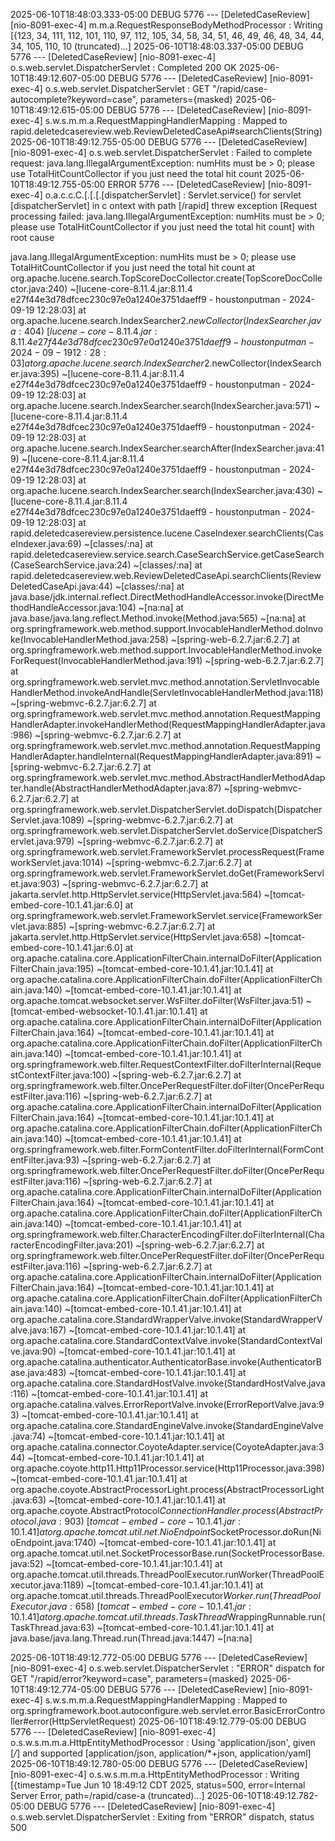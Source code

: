 2025-06-10T18:48:03.333-05:00 DEBUG 5776 --- [DeletedCaseReview] [nio-8091-exec-4] m.m.a.RequestResponseBodyMethodProcessor : Writing [{123, 34, 111, 112, 101, 110, 97, 112, 105, 34, 58, 34, 51, 46, 49, 46, 48, 34, 44, 34, 105, 110, 10 (truncated)...]
2025-06-10T18:48:03.337-05:00 DEBUG 5776 --- [DeletedCaseReview] [nio-8091-exec-4] o.s.web.servlet.DispatcherServlet        : Completed 200 OK
2025-06-10T18:49:12.607-05:00 DEBUG 5776 --- [DeletedCaseReview] [nio-8091-exec-4] o.s.web.servlet.DispatcherServlet        : GET "/rapid/case-autocomplete?keyword=case", parameters={masked}
2025-06-10T18:49:12.615-05:00 DEBUG 5776 --- [DeletedCaseReview] [nio-8091-exec-4] s.w.s.m.m.a.RequestMappingHandlerMapping : Mapped to rapid.deletedcasereview.web.ReviewDeletedCaseApi#searchClients(String)
2025-06-10T18:49:12.755-05:00 DEBUG 5776 --- [DeletedCaseReview] [nio-8091-exec-4] o.s.web.servlet.DispatcherServlet        : Failed to complete request: java.lang.IllegalArgumentException: numHits must be > 0; please use TotalHitCountCollector if you just need the total hit count
2025-06-10T18:49:12.755-05:00 ERROR 5776 --- [DeletedCaseReview] [nio-8091-exec-4] o.a.c.c.C.[.[.[.[dispatcherServlet]      : Servlet.service() for servlet [dispatcherServlet] in c
ontext with path [/rapid] threw exception [Request processing failed: java.lang.IllegalArgumentException: numHits must be > 0; please use TotalHitCountCollector if you just need the total hit count] with root cause

java.lang.IllegalArgumentException: numHits must be > 0; please use TotalHitCountCollector if you just need the total hit count
        at org.apache.lucene.search.TopScoreDocCollector.create(TopScoreDocCollector.java:240) ~[lucene-core-8.11.4.jar:8.11.4 e27f44e3d78dfcec230c97e0a1240e3751daeff9 - houstonputman - 2024-09-19 12:28:03]
        at org.apache.lucene.search.IndexSearcher$2.newCollector(IndexSearcher.java:404) ~[lucene-core-8.11.4.jar:8.11.4 e27f44e3d78dfcec230c97e0a1240e3751daeff9 - houstonputman - 2024-09-19 12:28:03]
        at org.apache.lucene.search.IndexSearcher$2.newCollector(IndexSearcher.java:395) ~[lucene-core-8.11.4.jar:8.11.4 e27f44e3d78dfcec230c97e0a1240e3751daeff9 - houstonputman - 2024-09-19 12:28:03]
        at org.apache.lucene.search.IndexSearcher.search(IndexSearcher.java:571) ~[lucene-core-8.11.4.jar:8.11.4 e27f44e3d78dfcec230c97e0a1240e3751daeff9 - houstonputman - 2024-09-19 12:28:03]
        at org.apache.lucene.search.IndexSearcher.searchAfter(IndexSearcher.java:419) ~[lucene-core-8.11.4.jar:8.11.4 e27f44e3d78dfcec230c97e0a1240e3751daeff9 - houstonputman - 2024-09-19 12:28:03]
        at org.apache.lucene.search.IndexSearcher.search(IndexSearcher.java:430) ~[lucene-core-8.11.4.jar:8.11.4 e27f44e3d78dfcec230c97e0a1240e3751daeff9 - houstonputman - 2024-09-19 12:28:03]
        at rapid.deletedcasereview.persistence.lucene.CaseIndexer.searchClients(CaseIndexer.java:69) ~[classes/:na]
        at rapid.deletedcasereview.service.search.CaseSearchService.getCaseSearch(CaseSearchService.java:24) ~[classes/:na]
        at rapid.deletedcasereview.web.ReviewDeletedCaseApi.searchClients(ReviewDeletedCaseApi.java:44) ~[classes/:na]
        at java.base/jdk.internal.reflect.DirectMethodHandleAccessor.invoke(DirectMethodHandleAccessor.java:104) ~[na:na]
        at java.base/java.lang.reflect.Method.invoke(Method.java:565) ~[na:na]
        at org.springframework.web.method.support.InvocableHandlerMethod.doInvoke(InvocableHandlerMethod.java:258) ~[spring-web-6.2.7.jar:6.2.7]
        at org.springframework.web.method.support.InvocableHandlerMethod.invokeForRequest(InvocableHandlerMethod.java:191) ~[spring-web-6.2.7.jar:6.2.7]
        at org.springframework.web.servlet.mvc.method.annotation.ServletInvocableHandlerMethod.invokeAndHandle(ServletInvocableHandlerMethod.java:118) ~[spring-webmvc-6.2.7.jar:6.2.7]
        at org.springframework.web.servlet.mvc.method.annotation.RequestMappingHandlerAdapter.invokeHandlerMethod(RequestMappingHandlerAdapter.java:986) ~[spring-webmvc-6.2.7.jar:6.2.7]
        at org.springframework.web.servlet.mvc.method.annotation.RequestMappingHandlerAdapter.handleInternal(RequestMappingHandlerAdapter.java:891) ~[spring-webmvc-6.2.7.jar:6.2.7]
        at org.springframework.web.servlet.mvc.method.AbstractHandlerMethodAdapter.handle(AbstractHandlerMethodAdapter.java:87) ~[spring-webmvc-6.2.7.jar:6.2.7]
        at org.springframework.web.servlet.DispatcherServlet.doDispatch(DispatcherServlet.java:1089) ~[spring-webmvc-6.2.7.jar:6.2.7]
        at org.springframework.web.servlet.DispatcherServlet.doService(DispatcherServlet.java:979) ~[spring-webmvc-6.2.7.jar:6.2.7]
        at org.springframework.web.servlet.FrameworkServlet.processRequest(FrameworkServlet.java:1014) ~[spring-webmvc-6.2.7.jar:6.2.7]
        at org.springframework.web.servlet.FrameworkServlet.doGet(FrameworkServlet.java:903) ~[spring-webmvc-6.2.7.jar:6.2.7]
        at jakarta.servlet.http.HttpServlet.service(HttpServlet.java:564) ~[tomcat-embed-core-10.1.41.jar:6.0]
        at org.springframework.web.servlet.FrameworkServlet.service(FrameworkServlet.java:885) ~[spring-webmvc-6.2.7.jar:6.2.7]
        at jakarta.servlet.http.HttpServlet.service(HttpServlet.java:658) ~[tomcat-embed-core-10.1.41.jar:6.0]
        at org.apache.catalina.core.ApplicationFilterChain.internalDoFilter(ApplicationFilterChain.java:195) ~[tomcat-embed-core-10.1.41.jar:10.1.41]
        at org.apache.catalina.core.ApplicationFilterChain.doFilter(ApplicationFilterChain.java:140) ~[tomcat-embed-core-10.1.41.jar:10.1.41]
        at org.apache.tomcat.websocket.server.WsFilter.doFilter(WsFilter.java:51) ~[tomcat-embed-websocket-10.1.41.jar:10.1.41]
        at org.apache.catalina.core.ApplicationFilterChain.internalDoFilter(ApplicationFilterChain.java:164) ~[tomcat-embed-core-10.1.41.jar:10.1.41]
        at org.apache.catalina.core.ApplicationFilterChain.doFilter(ApplicationFilterChain.java:140) ~[tomcat-embed-core-10.1.41.jar:10.1.41]
        at org.springframework.web.filter.RequestContextFilter.doFilterInternal(RequestContextFilter.java:100) ~[spring-web-6.2.7.jar:6.2.7]
        at org.springframework.web.filter.OncePerRequestFilter.doFilter(OncePerRequestFilter.java:116) ~[spring-web-6.2.7.jar:6.2.7]
        at org.apache.catalina.core.ApplicationFilterChain.internalDoFilter(ApplicationFilterChain.java:164) ~[tomcat-embed-core-10.1.41.jar:10.1.41]
        at org.apache.catalina.core.ApplicationFilterChain.doFilter(ApplicationFilterChain.java:140) ~[tomcat-embed-core-10.1.41.jar:10.1.41]
        at org.springframework.web.filter.FormContentFilter.doFilterInternal(FormContentFilter.java:93) ~[spring-web-6.2.7.jar:6.2.7]
        at org.springframework.web.filter.OncePerRequestFilter.doFilter(OncePerRequestFilter.java:116) ~[spring-web-6.2.7.jar:6.2.7]
        at org.apache.catalina.core.ApplicationFilterChain.internalDoFilter(ApplicationFilterChain.java:164) ~[tomcat-embed-core-10.1.41.jar:10.1.41]
        at org.apache.catalina.core.ApplicationFilterChain.doFilter(ApplicationFilterChain.java:140) ~[tomcat-embed-core-10.1.41.jar:10.1.41]
        at org.springframework.web.filter.CharacterEncodingFilter.doFilterInternal(CharacterEncodingFilter.java:201) ~[spring-web-6.2.7.jar:6.2.7]
        at org.springframework.web.filter.OncePerRequestFilter.doFilter(OncePerRequestFilter.java:116) ~[spring-web-6.2.7.jar:6.2.7]
        at org.apache.catalina.core.ApplicationFilterChain.internalDoFilter(ApplicationFilterChain.java:164) ~[tomcat-embed-core-10.1.41.jar:10.1.41]
        at org.apache.catalina.core.ApplicationFilterChain.doFilter(ApplicationFilterChain.java:140) ~[tomcat-embed-core-10.1.41.jar:10.1.41]
        at org.apache.catalina.core.StandardWrapperValve.invoke(StandardWrapperValve.java:167) ~[tomcat-embed-core-10.1.41.jar:10.1.41]
        at org.apache.catalina.core.StandardContextValve.invoke(StandardContextValve.java:90) ~[tomcat-embed-core-10.1.41.jar:10.1.41]
        at org.apache.catalina.authenticator.AuthenticatorBase.invoke(AuthenticatorBase.java:483) ~[tomcat-embed-core-10.1.41.jar:10.1.41]
        at org.apache.catalina.core.StandardHostValve.invoke(StandardHostValve.java:116) ~[tomcat-embed-core-10.1.41.jar:10.1.41]
        at org.apache.catalina.valves.ErrorReportValve.invoke(ErrorReportValve.java:93) ~[tomcat-embed-core-10.1.41.jar:10.1.41]
        at org.apache.catalina.core.StandardEngineValve.invoke(StandardEngineValve.java:74) ~[tomcat-embed-core-10.1.41.jar:10.1.41]
        at org.apache.catalina.connector.CoyoteAdapter.service(CoyoteAdapter.java:344) ~[tomcat-embed-core-10.1.41.jar:10.1.41]
        at org.apache.coyote.http11.Http11Processor.service(Http11Processor.java:398) ~[tomcat-embed-core-10.1.41.jar:10.1.41]
        at org.apache.coyote.AbstractProcessorLight.process(AbstractProcessorLight.java:63) ~[tomcat-embed-core-10.1.41.jar:10.1.41]
        at org.apache.coyote.AbstractProtocol$ConnectionHandler.process(AbstractProtocol.java:903) ~[tomcat-embed-core-10.1.41.jar:10.1.41]
        at org.apache.tomcat.util.net.NioEndpoint$SocketProcessor.doRun(NioEndpoint.java:1740) ~[tomcat-embed-core-10.1.41.jar:10.1.41]
        at org.apache.tomcat.util.net.SocketProcessorBase.run(SocketProcessorBase.java:52) ~[tomcat-embed-core-10.1.41.jar:10.1.41]
        at org.apache.tomcat.util.threads.ThreadPoolExecutor.runWorker(ThreadPoolExecutor.java:1189) ~[tomcat-embed-core-10.1.41.jar:10.1.41]
        at org.apache.tomcat.util.threads.ThreadPoolExecutor$Worker.run(ThreadPoolExecutor.java:658) ~[tomcat-embed-core-10.1.41.jar:10.1.41]
        at org.apache.tomcat.util.threads.TaskThread$WrappingRunnable.run(TaskThread.java:63) ~[tomcat-embed-core-10.1.41.jar:10.1.41]
        at java.base/java.lang.Thread.run(Thread.java:1447) ~[na:na]

2025-06-10T18:49:12.772-05:00 DEBUG 5776 --- [DeletedCaseReview] [nio-8091-exec-4] o.s.web.servlet.DispatcherServlet        : "ERROR" dispatch for GET "/rapid/error?keyword=case", parameters={masked}
2025-06-10T18:49:12.774-05:00 DEBUG 5776 --- [DeletedCaseReview] [nio-8091-exec-4] s.w.s.m.m.a.RequestMappingHandlerMapping : Mapped to org.springframework.boot.autoconfigure.web.servlet.error.BasicErrorController#error(HttpServletRequest)
2025-06-10T18:49:12.779-05:00 DEBUG 5776 --- [DeletedCaseReview] [nio-8091-exec-4] o.s.w.s.m.m.a.HttpEntityMethodProcessor  : Using 'application/json', given [*/*] and supported [application/json, application/*+json, application/yaml]
2025-06-10T18:49:12.780-05:00 DEBUG 5776 --- [DeletedCaseReview] [nio-8091-exec-4] o.s.w.s.m.m.a.HttpEntityMethodProcessor  : Writing [{timestamp=Tue Jun 10 18:49:12 CDT 2025, status=500, error=Internal Server Error, path=/rapid/case-a (truncated)...]
2025-06-10T18:49:12.782-05:00 DEBUG 5776 --- [DeletedCaseReview] [nio-8091-exec-4] o.s.web.servlet.DispatcherServlet        : Exiting from "ERROR" dispatch, status 500

